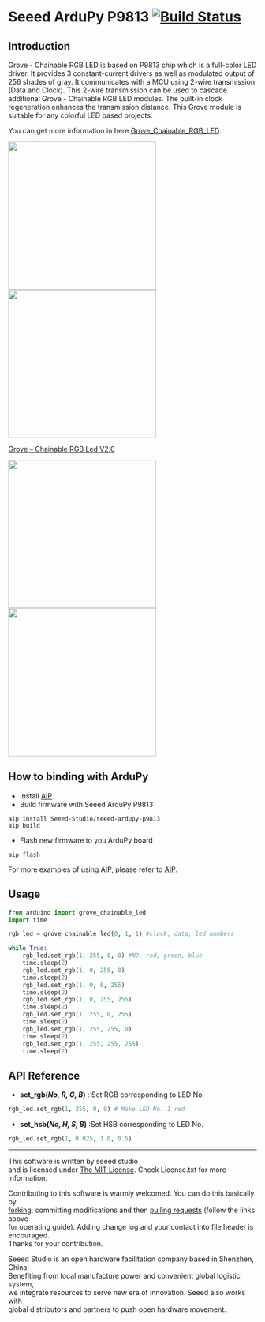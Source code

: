 # Seeed ArduPy P9813 [![Build Status](https://api.travis-ci.com/Seeed-Studio/seeed-ardupy-p9813.svg?branch=master)](https://travis-ci.com/github/Seeed-Studio/seeed-ardupy-p9813)

## Introduction

Grove - Chainable RGB LED is based on P9813 chip which is a full-color LED driver. It provides 3 constant-current drivers as well as modulated output of 256 shades of gray. It communicates with a MCU using 2-wire transmission (Data and Clock). This 2-wire transmission can be used to cascade additional Grove - Chainable RGB LED modules. The built-in clock regeneration enhances the transmission distance. This Grove module is suitable for any colorful LED based projects.

You can get more information in here [Grove_Chainable_RGB_LED](https://github.com/Seeed-Studio/Grove_Chainable_RGB_LED).


<img src=https://statics3.seeedstudio.com/images/product/chanbalelednb1.jpg width=300><img src=https://statics3.seeedstudio.com/product/chanbalelednb1_02.jpg width=300>

[Grove – Chainable RGB Led V2.0](https://www.seeedstudio.com/Grove-%E2%80%93-Chainable-RGB-Led-V2.0-p-2903.html)

<img src=https://statics3.seeedstudio.com/seeed/file/2017-07/bazaar501790_10402004845.jpg width=300><img src=https://statics3.seeedstudio.com/seeed/file/2017-07/bazaar501794_1040200484.jpg width=300>


## How to binding with ArduPy
- Install [AIP](https://github.com/Seeed-Studio/ardupy-aip)
- Build firmware with Seeed ArduPy P9813
```shell
aip install Seeed-Studio/seeed-ardupy-p9813
aip build
```
- Flash new firmware to you ArduPy board
```shell
aip flash 
```
For more examples of using AIP, please refer to [AIP](https://github.com/Seeed-Studio/ardupy-aip).

## Usage

```python
from arduino import grove_chainable_led
import time

rgb_led = grove_chainable_led(0, 1, 1) #clock, data, led_numbers

while True:
    rgb_led.set_rgb(1, 255, 0, 0) #NO, red, green, blue
    time.sleep(2)
    rgb_led.set_rgb(1, 0, 255, 0)
    time.sleep(2)
    rgb_led.set_rgb(1, 0, 0, 255)
    time.sleep(2)
    rgb_led.set_rgb(1, 0, 255, 255)
    time.sleep(2)
    rgb_led.set_rgb(1, 255, 0, 255)
    time.sleep(2)
    rgb_led.set_rgb(1, 255, 255, 0)
    time.sleep(2)
    rgb_led.set_rgb(1, 255, 255, 255)
    time.sleep(2)
```

## API Reference

- **set_rgb(*No, R, G, B*)** : Set RGB corresponding to LED No.
```python
rgb_led.set_rgb(1, 255, 0, 0) # Make LED No. 1 red
```

- **set_hsb(*No, H, S, B*)** :Set HSB corresponding to LED No.
```python
rgb_led.set_rgb(1, 0.025, 1.0, 0.5)
```

----

This software is written by seeed studio<br>
and is licensed under [The MIT License](http://opensource.org/licenses/mit-license.php). Check License.txt for more information.<br>

Contributing to this software is warmly welcomed. You can do this basically by<br>
[forking](https://help.github.com/articles/fork-a-repo), committing modifications and then [pulling requests](https://help.github.com/articles/using-pull-requests) (follow the links above<br>
for operating guide). Adding change log and your contact into file header is encouraged.<br>
Thanks for your contribution.

Seeed Studio is an open hardware facilitation company based in Shenzhen, China. <br>
Benefiting from local manufacture power and convenient global logistic system, <br>
we integrate resources to serve new era of innovation. Seeed also works with <br>
global distributors and partners to push open hardware movement.<br>

